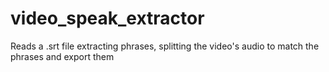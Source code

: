 # video_speak_extractor
Reads a .srt file extracting phrases, splitting the video's audio to match  the phrases and export them
